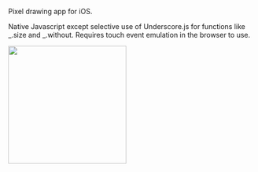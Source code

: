 Pixel drawing app for iOS.

Native Javascript except selective use of Underscore.js for functions like _.size and _.without. Requires touch event emulation in the browser to use.

<img src="http://pixeldrawapp.com/img/drawinghi_web.gif" width="240" >
